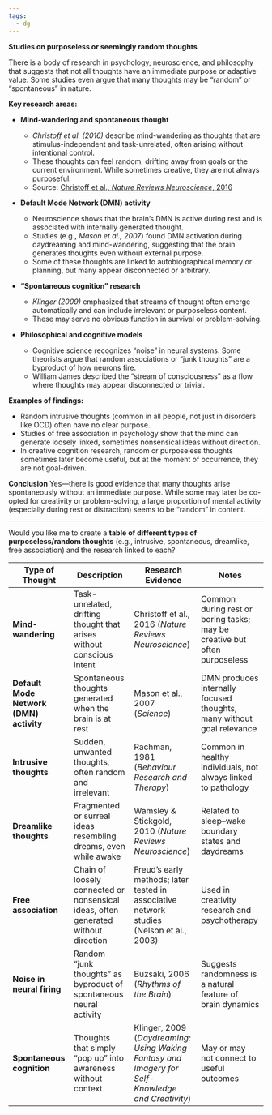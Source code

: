 ```yaml
---
tags:
  - dg
---
```

**Studies on purposeless or seemingly random thoughts**

There is a body of research in psychology, neuroscience, and philosophy that suggests that not all thoughts have an immediate purpose or adaptive value. Some studies even argue that many thoughts may be “random” or “spontaneous” in nature.

**Key research areas:**

- **Mind-wandering and spontaneous thought**
  - *Christoff et al. (2016)* describe mind-wandering as thoughts that are stimulus-independent and task-unrelated, often arising without intentional control.
  - These thoughts can feel random, drifting away from goals or the current environment. While sometimes creative, they are not always purposeful.
  - Source: [Christoff et al., *Nature Reviews Neuroscience*, 2016](https://doi.org/10.1038/nrn.2016.113)

- **Default Mode Network (DMN) activity**
  - Neuroscience shows that the brain’s DMN is active during rest and is associated with internally generated thought.
  - Studies (e.g., *Mason et al., 2007*) found DMN activation during daydreaming and mind-wandering, suggesting that the brain generates thoughts even without external purpose.
  - Some of these thoughts are linked to autobiographical memory or planning, but many appear disconnected or arbitrary.

- **“Spontaneous cognition” research**
  - *Klinger (2009)* emphasized that streams of thought often emerge automatically and can include irrelevant or purposeless content.
  - These may serve no obvious function in survival or problem-solving.

- **Philosophical and cognitive models**
  - Cognitive science recognizes “noise” in neural systems. Some theorists argue that random associations or “junk thoughts” are a byproduct of how neurons fire.
  - William James described the “stream of consciousness” as a flow where thoughts may appear disconnected or trivial.

**Examples of findings:**
- Random intrusive thoughts (common in all people, not just in disorders like OCD) often have no clear purpose.
- Studies of free association in psychology show that the mind can generate loosely linked, sometimes nonsensical ideas without direction.
- In creative cognition research, random or purposeless thoughts sometimes later become useful, but at the moment of occurrence, they are not goal-driven.

**Conclusion**
Yes—there is good evidence that many thoughts arise spontaneously without an immediate purpose. While some may later be co-opted for creativity or problem-solving, a large proportion of mental activity (especially during rest or distraction) seems to be “random” in content.

---

Would you like me to create a **table of different types of purposeless/random thoughts** (e.g., intrusive, spontaneous, dreamlike, free association) and the research linked to each?


| Type of Thought                         | Description                                                                        | Research Evidence                                                                                 | Notes                                                                     |
| --------------------------------------- | ---------------------------------------------------------------------------------- | ------------------------------------------------------------------------------------------------- | ------------------------------------------------------------------------- |
| **Mind-wandering**                      | Task-unrelated, drifting thought that arises without conscious intent              | Christoff et al., 2016 (_Nature Reviews Neuroscience_)                                            | Common during rest or boring tasks; may be creative but often purposeless |
| **Default Mode Network (DMN) activity** | Spontaneous thoughts generated when the brain is at rest                           | Mason et al., 2007 (_Science_)                                                                    | DMN produces internally focused thoughts, many without goal relevance     |
| **Intrusive thoughts**                  | Sudden, unwanted thoughts, often random and irrelevant                             | Rachman, 1981 (_Behaviour Research and Therapy_)                                                  | Common in healthy individuals, not always linked to pathology             |
| **Dreamlike thoughts**                  | Fragmented or surreal ideas resembling dreams, even while awake                    | Wamsley & Stickgold, 2010 (_Nature Reviews Neuroscience_)                                         | Related to sleep–wake boundary states and daydreams                       |
| **Free association**                    | Chain of loosely connected or nonsensical ideas, often generated without direction | Freud’s early methods; later tested in associative network studies (Nelson et al., 2003)          | Used in creativity research and psychotherapy                             |
| **Noise in neural firing**              | Random “junk thoughts” as byproduct of spontaneous neural activity                 | Buzsáki, 2006 (_Rhythms of the Brain_)                                                            | Suggests randomness is a natural feature of brain dynamics                |
| **Spontaneous cognition**               | Thoughts that simply “pop up” into awareness without context                       | Klinger, 2009 (_Daydreaming: Using Waking Fantasy and Imagery for Self-Knowledge and Creativity_) | May or may not connect to useful outcomes                                 |